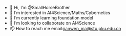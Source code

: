 - 👋 Hi, I’m @SmallHorseBrother
- 👀 I’m interested in AI4Science/Maths/Cybernetics
- 🌱 I’m currently learning foundation model 
- 💞️ I’m looking to collaborate on AI4Science
- 📫 How to reach me email:jianwen_ma@stu.pku.edu.cn

<!---
SmallHorseBrother/SmallHorseBrother is a ✨ special ✨ repository because its `README.md` (this file) appears on your GitHub profile.
You can click the Preview link to take a look at your changes.
--->
